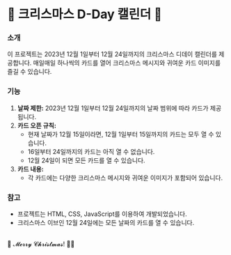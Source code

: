 # 🎄 크리스마스 D-Day 캘린더 🎄

### 소개
이 프로젝트는 2023년 12월 1일부터 12월 24일까지의 크리스마스 디데이 캘린더를 제공합니다. 매일매일 하나씩의 카드를 열어 크리스마스 메시지와 귀여운 카드 이미지를 즐길 수 있습니다.

### 기능
1. **날짜 제한:** 2023년 12월 1일부터 12월 24일까지의 날짜 범위에 따라 카드가 제공됩니다.
2. **카드 오픈 규칙:**
   - 현재 날짜가 12월 15일이라면, 12월 1일부터 15일까지의 카드는 모두 열 수 있습니다.
   - 16일부터 24일까지의 카드는 아직 열 수 없습니다.
   - 12월 24일이 되면 모든 카드를 열 수 있습니다.
3. **카드 내용:**
   - 각 카드에는 다양한 크리스마스 메시지와 귀여운 이미지가 포함되어 있습니다.

### 참고
* 프로젝트는 HTML, CSS, JavaScript를 이용하여 개발되었습니다.
* 크리스마스 이브인 12월 24일에는 모든 날짜의 카드를 열 수 있습니다.
<br>
🎅 𝓜𝓮𝓻𝓻𝔂 𝓒𝓱𝓻𝓲𝓼𝓽𝓶𝓪𝓼! 🎄✨
